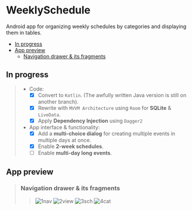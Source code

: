 # WeeklySchedule
Android app for organizing weekly schedules by categories and displaying them in tables.

- [In progress](#In-progress)
- [App preview](#App-Preview)
  - [Navigation drawer & its fragments](#Navigationdrawer&itsfragments)

## In progress

> * Code:
>   - [x] Convert to `Kotlin`. (The awfully written Java version is still on another branch).
>   - [x] Rewrite with `MVVM Architecture` using `Room` for **SQLite** & `LiveData`.
>   - [x] Apply **Dependency Injection** using `Dagger2`
> 
> * App interface & functionality:
>   - [x] Add a **multi-choice dialog** for creating multiple events in multiple days at once.
>   - [x] Enable **2-week schedules**.
>   - [ ] Enable **multi-day long events**.

## App preview

> ### Navigation drawer & its fragments
>> ![1nav](https://user-images.githubusercontent.com/32682273/75269335-6a4f1280-5801-11ea-8258-36c42753c555.jpg)
>> ![2view](https://user-images.githubusercontent.com/32682273/75269339-6b803f80-5801-11ea-8895-ebdcf4030d12.jpg)
>> ![3sch](https://user-images.githubusercontent.com/32682273/75269340-6c18d600-5801-11ea-8d4e-3ba3b090a5c1.jpg)
>> ![4cat](https://user-images.githubusercontent.com/32682273/75269343-6c18d600-5801-11ea-9a8d-a994dbacffc9.jpg)
